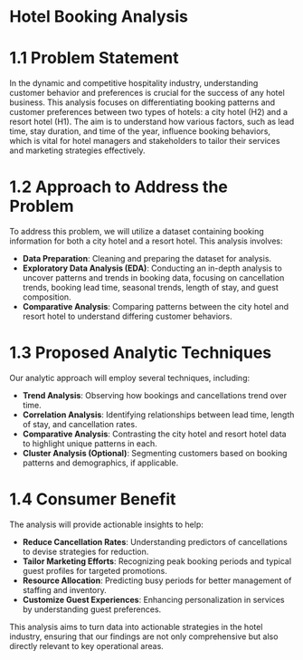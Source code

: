 # Hotel Booking Analysis

# 1.1 Problem Statement
In the dynamic and competitive hospitality industry, understanding customer behavior and preferences is crucial for the success of any hotel business. This analysis focuses on differentiating booking patterns and customer preferences between two types of hotels: a city hotel (H2) and a resort hotel (H1). The aim is to understand how various factors, such as lead time, stay duration, and time of the year, influence booking behaviors, which is vital for hotel managers and stakeholders to tailor their services and marketing strategies effectively.

# 1.2 Approach to Address the Problem
To address this problem, we will utilize a dataset containing booking information for both a city hotel and a resort hotel. This analysis involves:
- **Data Preparation**: Cleaning and preparing the dataset for analysis.
- **Exploratory Data Analysis (EDA)**: Conducting an in-depth analysis to uncover patterns and trends in booking data, focusing on cancellation trends, booking lead time, seasonal trends, length of stay, and guest composition.
- **Comparative Analysis**: Comparing patterns between the city hotel and resort hotel to understand differing customer behaviors.

# 1.3 Proposed Analytic Techniques
Our analytic approach will employ several techniques, including:
- **Trend Analysis**: Observing how bookings and cancellations trend over time.
- **Correlation Analysis**: Identifying relationships between lead time, length of stay, and cancellation rates.
- **Comparative Analysis**: Contrasting the city hotel and resort hotel data to highlight unique patterns in each.
- **Cluster Analysis (Optional)**: Segmenting customers based on booking patterns and demographics, if applicable.

# 1.4 Consumer Benefit
The analysis will provide actionable insights to help:
- **Reduce Cancellation Rates**: Understanding predictors of cancellations to devise strategies for reduction.
- **Tailor Marketing Efforts**: Recognizing peak booking periods and typical guest profiles for targeted promotions.
- **Resource Allocation**: Predicting busy periods for better management of staffing and inventory.
- **Customize Guest Experiences**: Enhancing personalization in services by understanding guest preferences.

This analysis aims to turn data into actionable strategies in the hotel industry, ensuring that our findings are not only comprehensive but also directly relevant to key operational areas.
